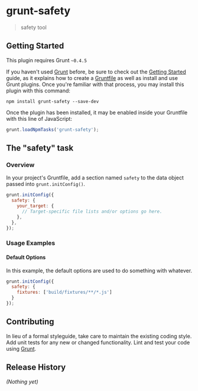 # grunt-safety

> safety tool

## Getting Started
This plugin requires Grunt `~0.4.5`

If you haven't used [Grunt](http://gruntjs.com/) before, be sure to check out the [Getting Started](http://gruntjs.com/getting-started) guide, as it explains how to create a [Gruntfile](http://gruntjs.com/sample-gruntfile) as well as install and use Grunt plugins. Once you're familiar with that process, you may install this plugin with this command:

```shell
npm install grunt-safety --save-dev
```

Once the plugin has been installed, it may be enabled inside your Gruntfile with this line of JavaScript:

```js
grunt.loadNpmTasks('grunt-safety');
```

## The "safety" task

### Overview
In your project's Gruntfile, add a section named `safety` to the data object passed into `grunt.initConfig()`.

```js
grunt.initConfig({
  safety: {
    your_target: {
      // Target-specific file lists and/or options go here.
    },
  },
});
```


### Usage Examples

#### Default Options
In this example, the default options are used to do something with whatever.

```js
grunt.initConfig({
  safety: {
    fixtures: ['build/fixtures/**/*.js']
  }
});
```

## Contributing
In lieu of a formal styleguide, take care to maintain the existing coding style. Add unit tests for any new or changed functionality. Lint and test your code using [Grunt](http://gruntjs.com/).

## Release History
_(Nothing yet)_
